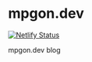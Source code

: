 # mpgon.dev

[![Netlify Status](https://api.netlify.com/api/v1/badges/76b4a7d9-ef74-4cc8-9efb-96847b4a6d36/deploy-status)](https://app.netlify.com/sites/mpgon/deploys)

mpgon.dev blog
